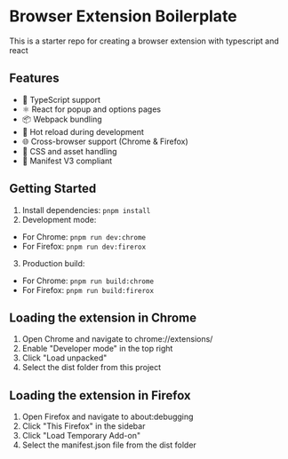 # Browser Extension Boilerplate

This is a starter repo for creating a browser extension with typescript and react

## Features

- 🚀 TypeScript support
- ⚛️ React for popup and options pages
- 📦 Webpack bundling
- 🔄 Hot reload during development
- 🌐 Cross-browser support (Chrome & Firefox)
- 🎨 CSS and asset handling
- 🔧 Manifest V3 compliant

## Getting Started

1. Install dependencies: `pnpm install`
2. Development mode:

- For Chrome: `pnpm run dev:chrome`
- For Firefox: `pnpm run dev:firerox`

3. Production build:

- For Chrome: `pnpm run build:chrome`
- For Firefox: `pnpm run build:firerox`

## Loading the extension in Chrome

1. Open Chrome and navigate to chrome://extensions/
2. Enable "Developer mode" in the top right
3. Click "Load unpacked"
4. Select the dist folder from this project

## Loading the extension in Firefox

1. Open Firefox and navigate to about:debugging
2. Click "This Firefox" in the sidebar
3. Click "Load Temporary Add-on"
4. Select the manifest.json file from the dist folder
